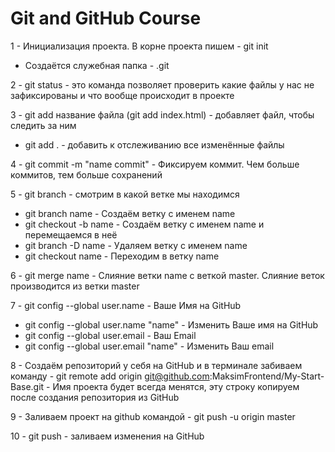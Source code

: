 # Git and GitHub Course

1 - Инициализация проекта. В корне проекта пишем - git init
  - Создаётся служебная папка - .git

2 - git status - это команда позволяет проверить какие файлы у нас не зафиксированы и что вообще происходит в проекте 

3 - git add название файла (git add index.html) - добавляет файл, чтобы следить за ним
  - git add . - добавить к отслеживанию все изменённые файлы

4 - git commit -m "name commit" - Фиксируем коммит. Чем больше коммитов, тем больше сохранений

5 - git branch - смотрим в какой ветке мы находимся
  - git branch name - Создаём ветку с именем name
  - git checkout -b name - Создаём ветку с именем name и перемещаемся в неё
  - git branch -D name - Удаляем ветку с именем name
  - git checkout name - Переходим в ветку name

6 - git merge name - Слияние ветки name с веткой master. Слияние веток производится из ветки master

7 - git config --global user.name - Ваше Имя на GitHub
  - git config --global user.name "name" - Изменить Ваше имя на GitHub
  - git config --global user.email - Ваш Email
  - git config --global user.email "name" - Изменить Ваш email

8 - Создаём репозиторий у себя на GitHub и в терминале забиваем команду - git remote add origin git@github.com:MaksimFrontend/My-Start-Base.git - Имя проекта будет всегда менятся, эту строку копируем после создания репозитория из GitHub

9 - Заливаем проект на github командой - git push -u origin master

10 - git push - заливаем изменения на GitHub



